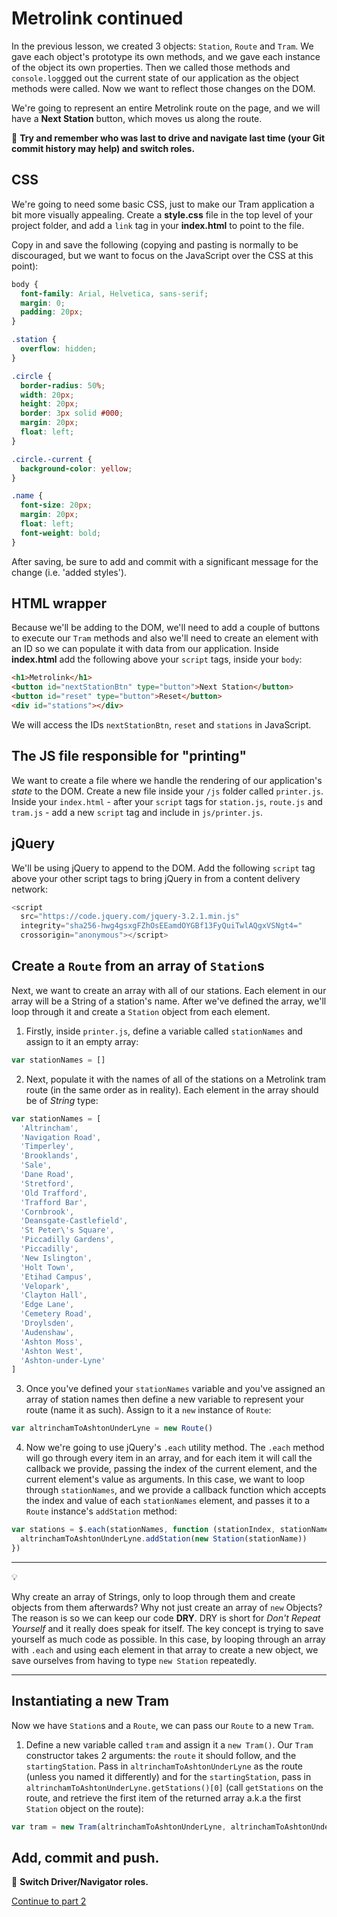 # Metrolink continued

In the previous lesson, we created 3 objects: `Station`, `Route` and `Tram`. We gave each object's prototype its own methods, and we gave each instance of the object its own properties. Then we called those methods and `console.log`gged out the current state of our application as the object methods were called. Now we want to reflect those changes on the DOM.

We're going to represent an entire Metrolink route on the page, and we will have a **Next Station** button, which moves us along the route.

:twisted_rightwards_arrows: **Try and remember who was last to drive and navigate last time (your Git commit history may help) and switch roles.**

## CSS

We're going to need some basic CSS, just to make our Tram application a bit more visually appealing. Create a **style.css** file in the top level of your project folder, and add a `link` tag in your **index.html** to point to the file.

Copy in and save the following (copying and pasting is normally to be discouraged, but we want to focus on the JavaScript over the CSS at this point):

```css
body {
  font-family: Arial, Helvetica, sans-serif;
  margin: 0;
  padding: 20px;
}

.station {
  overflow: hidden;
}

.circle {
  border-radius: 50%;
  width: 20px;
  height: 20px;
  border: 3px solid #000;
  margin: 20px;
  float: left;
}

.circle.-current {
  background-color: yellow;
}

.name {
  font-size: 20px;
  margin: 20px;
  float: left;
  font-weight: bold;
}
```

After saving, be sure to add and commit with a significant message for the change (i.e. 'added styles').

## HTML wrapper

Because we'll be adding to the DOM, we'll need to add a couple of buttons to execute our `Tram` methods and also we'll need to create an element with an ID so we can populate it with data from our application. Inside **index.html** add the following above your `script` tags, inside your `body`:

```html
<h1>Metrolink</h1>
<button id="nextStationBtn" type="button">Next Station</button>
<button id="reset" type="button">Reset</button>
<div id="stations"></div>
```

We will access the IDs `nextStationBtn`, `reset` and `stations` in JavaScript.

## The JS file responsible for "printing"

We want to create a file where we handle the rendering of our application's *state* to the DOM. Create a new file inside your `/js` folder called `printer.js`. Inside your `index.html` - after your `script` tags for `station.js`, `route.js` and `tram.js` - add a new `script` tag and include in `js/printer.js`.

## jQuery

We'll be using jQuery to append to the DOM. Add the following `script` tag above your other script tags to bring jQuery in from a content delivery network:

```js
<script
  src="https://code.jquery.com/jquery-3.2.1.min.js"
  integrity="sha256-hwg4gsxgFZhOsEEamdOYGBf13FyQuiTwlAQgxVSNgt4="
  crossorigin="anonymous"></script>
```

## Create a `Route` from an array of `Station`s

Next, we want to create an array with all of our stations. Each element in our array will be a String of a station's name. After we've defined the array, we'll loop through it and create a `Station` object from each element.

1) Firstly, inside `printer.js`, define a variable called `stationNames` and assign to it an empty array:

```js
var stationNames = []
```

2) Next, populate it with the names of all of the stations on a Metrolink tram route (in the same order as in reality). Each element in the array should be of *String* type:

```js
var stationNames = [
  'Altrincham', 
  'Navigation Road', 
  'Timperley', 
  'Brooklands', 
  'Sale',
  'Dane Road',
  'Stretford',
  'Old Trafford',
  'Trafford Bar',
  'Cornbrook',
  'Deansgate-Castlefield',
  'St Peter\'s Square',
  'Piccadilly Gardens',
  'Piccadilly',
  'New Islington',
  'Holt Town',
  'Etihad Campus',
  'Velopark',
  'Clayton Hall',
  'Edge Lane',
  'Cemetery Road',
  'Droylsden',
  'Audenshaw',
  'Ashton Moss',
  'Ashton West',
  'Ashton-under-Lyne'
]
```

3) Once you've defined your `stationNames` variable and you've assigned an array of station names then define a new variable to represent your route (name it as such). Assign to it a `new` instance of `Route`:

```js
var altrinchamToAshtonUnderLyne = new Route()
```

4) Now we're going to use jQuery's `.each` utility method. The `.each` method will go through every item in an array, and for each item it will call the callback we provide, passing the index of the current element, and the current element's value as arguments. In this case, we want to loop through `stationNames`, and we provide a callback function which accepts the index and value of each `stationNames` element, and passes it to a `Route` instance's `addStation` method:

```js
var stations = $.each(stationNames, function (stationIndex, stationName) {
  altrinchamToAshtonUnderLyne.addStation(new Station(stationName))
})
```

***
:bulb:

Why create an array of Strings, only to loop through them and create objects from them afterwards? Why not just create an array of `new` Objects? The reason is so we can keep our code **DRY**. DRY is short for *Don't Repeat Yourself* and it really does speak for itself. The key concept is trying to save yourself as much code as possible. In this case, by looping through an array with `.each` and using each element in that array to create a new object, we save ourselves from having to type `new Station` repeatedly. 
***

## Instantiating a new Tram

Now we have `Station`s and a `Route`, we can pass our `Route` to a new `Tram`.

1) Define a new variable called `tram` and assign it a `new Tram()`. Our `Tram` constructor takes 2 arguments: the `route` it should follow, and the `startingStation`. Pass in `altrinchamToAshtonUnderLyne` as the route (unless you named it differently) and for the `startingStation`, pass in `altrinchamToAshtonUnderLyne.getStations()[0]` (call `getStations` on the route, and retrieve the first item of the returned array a.k.a the first `Station` object on the route):

```js
var tram = new Tram(altrinchamToAshtonUnderLyne, altrinchamToAshtonUnderLyne.getStations()[0])
```

## Add, commit and push.

:twisted_rightwards_arrows: **Switch Driver/Navigator roles.**

[Continue to part 2](lesson2_page2.md)